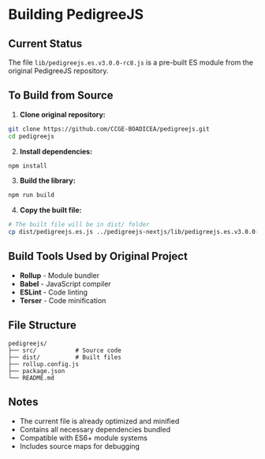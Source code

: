 # Building PedigreeJS

## Current Status
The file `lib/pedigreejs.es.v3.0.0-rc8.js` is a pre-built ES module from the original PedigreeJS repository.

## To Build from Source

1. **Clone original repository:**
```bash
git clone https://github.com/CCGE-BOADICEA/pedigreejs.git
cd pedigreejs
```

2. **Install dependencies:**
```bash
npm install
```

3. **Build the library:**
```bash
npm run build
```

4. **Copy the built file:**
```bash
# The built file will be in dist/ folder
cp dist/pedigreejs.es.js ../pedigreejs-nextjs/lib/pedigreejs.es.v3.0.0-rc8.js
```

## Build Tools Used by Original Project
- **Rollup** - Module bundler
- **Babel** - JavaScript compiler
- **ESLint** - Code linting
- **Terser** - Code minification

## File Structure
```
pedigreejs/
├── src/           # Source code
├── dist/          # Built files
├── rollup.config.js
├── package.json
└── README.md
```

## Notes
- The current file is already optimized and minified
- Contains all necessary dependencies bundled
- Compatible with ES6+ module systems
- Includes source maps for debugging